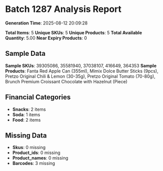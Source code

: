 # Batch 1287 Analysis Report

**Generation Time**: 2025-08-12 20:09:28

**Total Items**: 5
**Unique SKUs**: 5
**Unique Products**: 5
**Total Available Quantity**: 5.00
**Near Expiry Products**: 0

## Sample Data
**Sample SKUs**: 39305086, 35581940, 37038107, 416649, 364353
**Sample Products**: Fanta Red Apple Can (355ml), Mimix Dolce Butter Sticks (9pcs), Pretzo Original Chili & Lemon (30-35g), Pretzo Original Tomato (70-80g), Brunch Premium Croissant Chocolate with Hazelnut (Piece)

## Financial Categories
- **Snacks**: 2 items
- **Soda**: 1 items
- **Food**: 2 items

## Missing Data
- **Skus**: 0 missing
- **Product_ids**: 0 missing
- **Product_names**: 0 missing
- **Barcodes**: 3 missing
